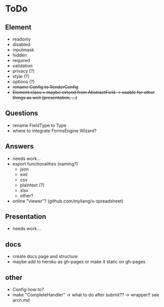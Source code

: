 # ToDo

## Element

* readonly
* disabled
* inputmask
* hidden
* required
* validation
* privacy (?)
* style (?)
* options (?)
* ~~rename Config to RenderConfig~~
* ~~Element.class = maybe extend from AbstractField -> usable for other things as well (presentation, ...)~~

## Questions

* rename FieldType to Type
* where to integrate FormsEngine Wizard?

## Answers

* needs work...
* export functionalities (naming?)
    * json
    * xml
    * csv
    * plaintext (?)
    * xlsx
    * other?
* online "viewer"? (github.com/myliang/x-spreadsheet)

## Presentation

* needs work...

## docs

* create docs page and structure
* maybe add to heroku as gh-pages or make it static on gh-pages

## other

* Config how to?
* make "CompleteHandler" -> what to do after submit?? -> wrapper!! see arch.md

